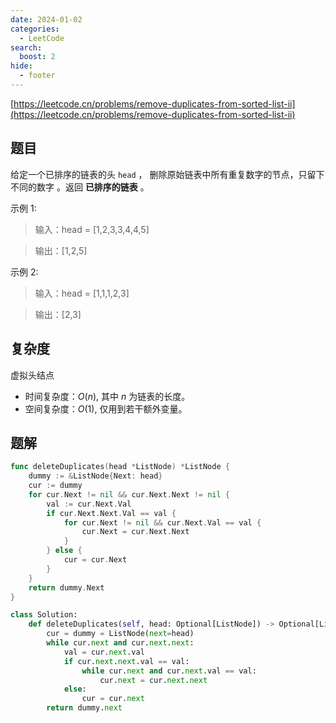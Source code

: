 ```yaml
---
date: 2024-01-02
categories:
  - LeetCode
search:
  boost: 2
hide:
  - footer
---
```


[https://leetcode.cn/problems/remove-duplicates-from-sorted-list-ii](https://leetcode.cn/problems/remove-duplicates-from-sorted-list-ii)

## 题目

给定一个已排序的链表的头 `head` ， 删除原始链表中所有重复数字的节点，只留下不同的数字 。返回 **已排序的链表** 。

示例 1:

> 输入：head = [1,2,3,3,4,4,5]

> 输出：[1,2,5]

示例 2:

> 输入：head = [1,1,1,2,3]

> 输出：[2,3]

## 复杂度

虚拟头结点

- 时间复杂度：$O(n)$, 其中 $n$ 为链表的长度。
- 空间复杂度：$O(1)$, 仅用到若干额外变量。

## 题解

```go title="Go"
func deleteDuplicates(head *ListNode) *ListNode {
    dummy := &ListNode{Next: head}
    cur := dummy
    for cur.Next != nil && cur.Next.Next != nil {
        val := cur.Next.Val
        if cur.Next.Next.Val == val {
            for cur.Next != nil && cur.Next.Val == val {
                cur.Next = cur.Next.Next
            }
        } else {
            cur = cur.Next
        }
    }
    return dummy.Next
}
```

```python title="Python"
class Solution:
    def deleteDuplicates(self, head: Optional[ListNode]) -> Optional[ListNode]:
        cur = dummy = ListNode(next=head)
        while cur.next and cur.next.next:
            val = cur.next.val
            if cur.next.next.val == val:
                while cur.next and cur.next.val == val:
                    cur.next = cur.next.next
            else:
                cur = cur.next
        return dummy.next
```

[^1]: [灵茶山艾府-82. 删除排序链表中的重复元素 II](https://leetcode.cn/problems/remove-duplicates-from-sorted-list-ii/solutions/2004067/ru-he-qu-zhong-yi-ge-shi-pin-jiang-tou-p-2ddn/)
